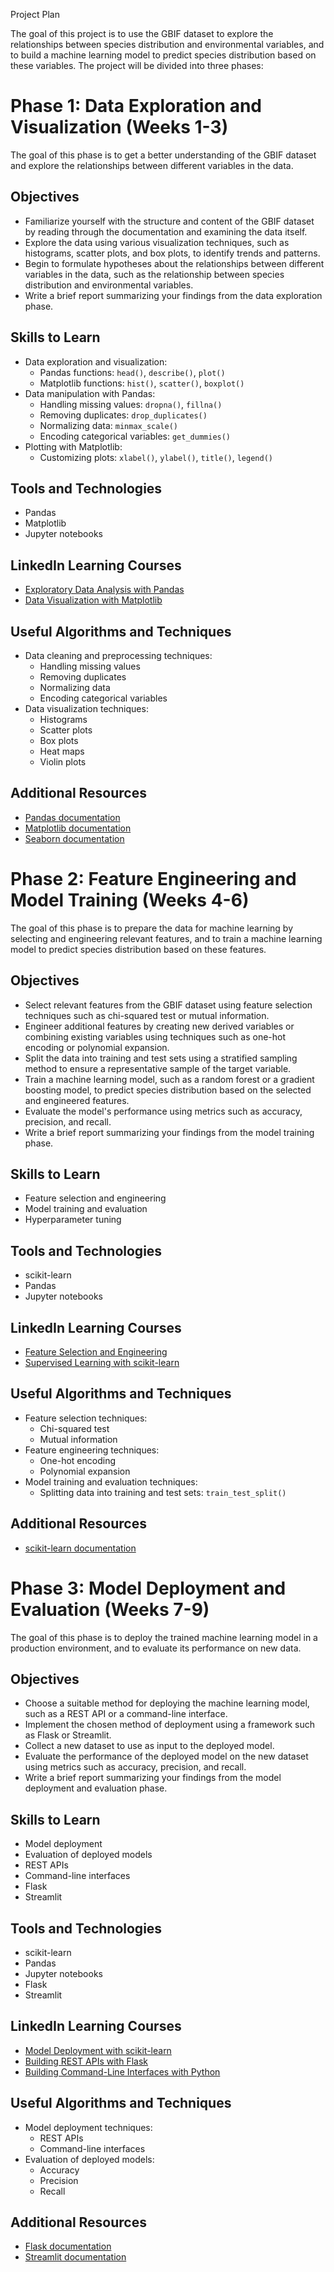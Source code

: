 Project Plan

The goal of this project is to use the GBIF dataset to explore the relationships between species distribution and environmental variables, and to build a machine learning model to predict species distribution based on these variables. The project will be divided into three phases:

# Phase 1: Data Exploration and Visualization (Weeks 1-3)

The goal of this phase is to get a better understanding of the GBIF dataset and explore the relationships between different variables in the data.

## Objectives

- Familiarize yourself with the structure and content of the GBIF dataset by reading through the documentation and examining the data itself.
- Explore the data using various visualization techniques, such as histograms, scatter plots, and box plots, to identify trends and patterns.
- Begin to formulate hypotheses about the relationships between different variables in the data, such as the relationship between species distribution and environmental variables.
- Write a brief report summarizing your findings from the data exploration phase.

## Skills to Learn

- Data exploration and visualization:
  - Pandas functions: `head()`, `describe()`, `plot()`
  - Matplotlib functions: `hist()`, `scatter()`, `boxplot()`
- Data manipulation with Pandas:
  - Handling missing values: `dropna()`, `fillna()`
  - Removing duplicates: `drop_duplicates()`
  - Normalizing data: `minmax_scale()`
  - Encoding categorical variables: `get_dummies()`
- Plotting with Matplotlib:
  - Customizing plots: `xlabel()`, `ylabel()`, `title()`, `legend()`

## Tools and Technologies

- Pandas
- Matplotlib
- Jupyter notebooks

## LinkedIn Learning Courses

- [Exploratory Data Analysis with Pandas](https://www.linkedin.com/learning/exploratory-data-analysis-with-pandas)
- [Data Visualization with Matplotlib](https://www.linkedin.com/learning/data-visualization-with-matplotlib)

## Useful Algorithms and Techniques

- Data cleaning and preprocessing techniques:
  - Handling missing values
  - Removing duplicates
  - Normalizing data
  - Encoding categorical variables
- Data visualization techniques:
  - Histograms
  - Scatter plots
  - Box plots
  - Heat maps
  - Violin plots

## Additional Resources

- [Pandas documentation](https://pandas.pydata.org/docs/)
- [Matplotlib documentation](https://matplotlib.org/stable/index.html)
- [Seaborn documentation](https://seaborn.pydata.org/)

# Phase 2: Feature Engineering and Model Training (Weeks 4-6)

The goal of this phase is to prepare the data for machine learning by selecting and engineering relevant features, and to train a machine learning model to predict species distribution based on these features.

## Objectives

- Select relevant features from the GBIF dataset using feature selection techniques such as chi-squared test or mutual information.
- Engineer additional features by creating new derived variables or combining existing variables using techniques such as one-hot encoding or polynomial expansion.
- Split the data into training and test sets using a stratified sampling method to ensure a representative sample of the target variable.
- Train a machine learning model, such as a random forest or a gradient boosting model, to predict species distribution based on the selected and engineered features.
- Evaluate the model's performance using metrics such as accuracy, precision, and recall.
- Write a brief report summarizing your findings from the model training phase.

## Skills to Learn

- Feature selection and engineering
- Model training and evaluation
- Hyperparameter tuning

## Tools and Technologies

- scikit-learn
- Pandas
- Jupyter notebooks

## LinkedIn Learning Courses

- [Feature Selection and Engineering](https://www.linkedin.com/learning/feature-selection-and-engineering)
- [Supervised Learning with scikit-learn](https://www.linkedin.com/learning/supervised-learning-with-scikit-learn)

## Useful Algorithms and Techniques

- Feature selection techniques:
  - Chi-squared test
  - Mutual information
- Feature engineering techniques:
  - One-hot encoding
  - Polynomial expansion
- Model training and evaluation techniques:
  - Splitting data into training and test sets: `train_test_split()`

## Additional Resources

- [scikit-learn documentation](https://scikit-learn.org/stable/index.html)

# Phase 3: Model Deployment and Evaluation (Weeks 7-9)

The goal of this phase is to deploy the trained machine learning model in a production environment, and to evaluate its performance on new data.

## Objectives

- Choose a suitable method for deploying the machine learning model, such as a REST API or a command-line interface.
- Implement the chosen method of deployment using a framework such as Flask or Streamlit.
- Collect a new dataset to use as input to the deployed model.
- Evaluate the performance of the deployed model on the new dataset using metrics such as accuracy, precision, and recall.
- Write a brief report summarizing your findings from the model deployment and evaluation phase.

## Skills to Learn

- Model deployment
- Evaluation of deployed models
- REST APIs
- Command-line interfaces
- Flask
- Streamlit

## Tools and Technologies

- scikit-learn
- Pandas
- Jupyter notebooks
- Flask
- Streamlit

## LinkedIn Learning Courses

- [Model Deployment with scikit-learn](https://www.linkedin.com/learning/model-deployment-with-scikit-learn)
- [Building REST APIs with Flask](https://www.linkedin.com/learning/building-rest-apis-with-flask)
- [Building Command-Line Interfaces with Python](https://www.linkedin.com/learning/building-command-line-interfaces-with-python)

## Useful Algorithms and Techniques

- Model deployment techniques:
  - REST APIs
  - Command-line interfaces
- Evaluation of deployed models:
  - Accuracy
  - Precision
  - Recall

## Additional Resources

- [Flask documentation](https://flask.palletsprojects.com/en/2.1.x/)
- [Streamlit documentation](https://www.streamlit.io/docs/)


